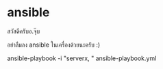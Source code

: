 # ansible
สวัสดีครับอ.จุ๊บ

อย่าลืมลง ansible ในเครื่องด้วยนะครับ :)

ansible-playbook -i "serverx, " ansible-playbook.yml
